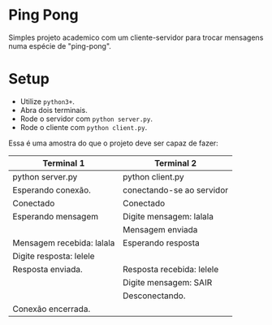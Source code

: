 # Ping Pong #

Simples projeto academico com um cliente-servidor para trocar mensagens numa espécie de "ping-pong".

# Setup #

*   Utilize `python3+`.
*   Abra dois terminais.
*   Rode o servidor com `python server.py`.
*   Rode o cliente com `python client.py`.

Essa é uma amostra do que o projeto deve ser capaz de fazer:

| Terminal 1                | Terminal 2                |
|---------------------------|---------------------------|
| python server.py          | python client.py          |
| Esperando conexão.        | conectando-se ao servidor |
| Conectado                 | Conectado                 |
| Esperando mensagem        | Digite mensagem: lalala   |
|                           | Mensagem enviada          |
| Mensagem recebida: lalala | Esperando resposta        |
| Digite resposta: lelele   |                           |
| Resposta enviada.         | Resposta recebida: lelele |
|                           | Digite mensagem: SAIR     |
|                           | Desconectando.            |
| Conexão encerrada.        |                           |

